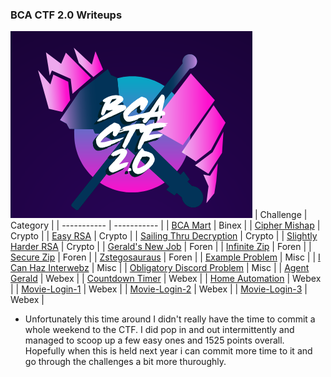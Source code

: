 ### BCA CTF 2.0 Writeups       
![pic](Screenshot_3.png)
| Challenge | Category |
| ----------- | ----------- |
| [BCA Mart](https://github.com/ivanchubb/CTF-Writeups/tree/main/2021/BCACTF%202.0/binex/BCA%20Mart) | Binex |
| [Cipher Mishap](https://github.com/ivanchubb/CTF-Writeups/tree/main/2021/BCACTF%202.0/crypto/Cipher%20Mishap) | Crypto |
| [Easy RSA](https://github.com/ivanchubb/CTF-Writeups/tree/main/2021/BCACTF%202.0/crypto/Easy%20RSA) | Crypto |
| [Sailing Thru Decryption](https://github.com/ivanchubb/CTF-Writeups/tree/main/2021/BCACTF%202.0/crypto/Sailing%20Thru%20Decryption) | Crypto |
| [Slightly Harder RSA](https://github.com/ivanchubb/CTF-Writeups/tree/main/2021/BCACTF%202.0/crypto/Slightly%20Harder%20RSA) | Crypto |
| [Gerald's New Job](https://github.com/ivanchubb/CTF-Writeups/tree/main/2021/BCACTF%202.0/foren/Gerald's%20New%20Job) | Foren |
| [Infinite Zip](https://github.com/ivanchubb/CTF-Writeups/tree/main/2021/BCACTF%202.0/foren/Infinite%20Zip) | Foren |
| [Secure Zip](https://github.com/ivanchubb/CTF-Writeups/tree/main/2021/BCACTF%202.0/foren/Secure%20Zip) | Foren |
| [Zstegosauraus](https://github.com/ivanchubb/CTF-Writeups/tree/main/2021/BCACTF%202.0/foren/Zstegosaurus) | Foren |
| [Example Problem](https://github.com/ivanchubb/CTF-Writeups/tree/main/2021/BCACTF%202.0/misc/Example%20Problem) | Misc |
| [I Can Haz Interwebz](https://github.com/ivanchubb/CTF-Writeups/tree/main/2021/BCACTF%202.0/misc/I%20Can%20Haz%20Interwebz) | Misc |
| [Obligatory Discord Problem](https://github.com/ivanchubb/CTF-Writeups/tree/main/2021/BCACTF%202.0/misc/Obligatory%20Discord%20Problem)  | Misc |
| [Agent Gerald](https://github.com/ivanchubb/CTF-Writeups/tree/main/2021/BCACTF%202.0/webex/Agent%20Gerald) | Webex |
| [Countdown Timer](https://github.com/ivanchubb/CTF-Writeups/tree/main/2021/BCACTF%202.0/webex/Countdown%20Timer) | Webex |
| [Home Automation](https://github.com/ivanchubb/CTF-Writeups/tree/main/2021/BCACTF%202.0/webex/Home%20Automation) | Webex |
| [Movie-Login-1](https://github.com/ivanchubb/CTF-Writeups/tree/main/2021/BCACTF%202.0/webex/Movie-Login-1) | Webex |
| [Movie-Login-2](https://github.com/ivanchubb/CTF-Writeups/tree/main/2021/BCACTF%202.0/webex/Movie-Login-2) | Webex |
| [Movie-Login-3](https://github.com/ivanchubb/CTF-Writeups/tree/main/2021/BCACTF%202.0/webex/Movie-Login-3) | Webex |

- Unfortunately this time around I didn't really have the time to commit a whole weekend to the CTF.  I did pop in and out intermittently and managed to scoop up a few easy ones and 1525 points overall.  Hopefully when this is held next year i can commit more time to it and go through the challenges a bit more thuroughly.
